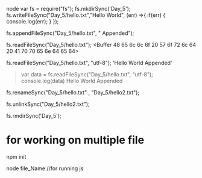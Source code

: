 node
var fs = require("fs");
fs.mkdirSync('Day_5');
fs.writeFileSync("Day_5/hello.txt","Hello World", (err) =>{ 
    if(err)
    {
        console.log(err);
    }
});

fs.appendFileSync("Day_5/hello.txt", " Appended");

fs.readFileSync("Day_5/hello.txt");
<Buffer 48 65 6c 6c 6f 20 57 6f 72 6c 64 20 41 70 70 65 6e 64 65 64>

fs.readFileSync("Day_5/hello.txt", "utf-8");
'Hello World Appended'

> var data = fs.readFileSync("Day_5/hello.txt", "utf-8");
> console.log(data)
Hello World Appended

fs.renameSync("Day_5/hello.txt" , "Day_5/hello2.txt");

fs.unlinkSync("Day_5/hello2.txt");

fs.rmdirSync('Day_5');

<h1>for working on multiple file</h1>
npm init

node file_Name  //for running js 